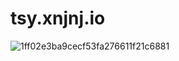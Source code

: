 # tsy.xnjnj.io
![1ff02e3ba9cecf53fa276611f21c6881](https://github.com/Mishanaytsy/tsy.xnjnj.io/assets/145833260/0f14d44e-f4a8-4748-8928-7d2e36cf61f7)
